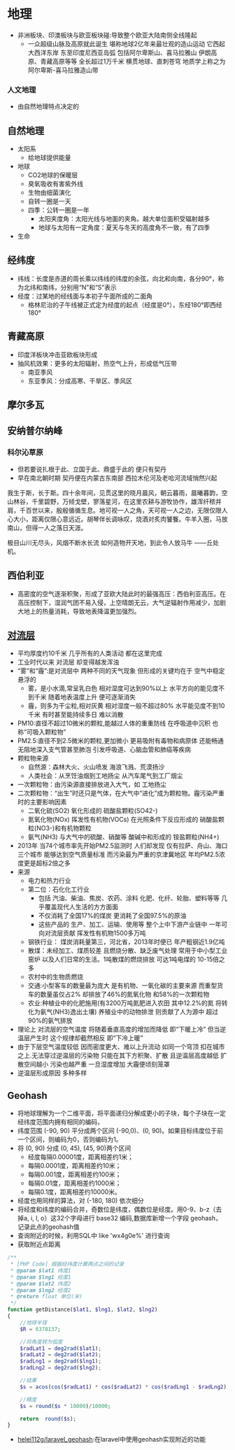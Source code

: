 # 地理

* 非洲板块、印澳板块与欧亚板块碰:导致整个欧亚大陆南侧全线隆起
  - 一众超级山脉及高原就此诞生 堪称地球2亿年来最壮观的造山运动 它西起大西洋东岸 东至印度尼西亚岛弧 包括阿尔卑斯山、喜马拉雅山 伊朗高原、青藏高原等等 全长超过1万千米 横贯地球、直刺苍穹 地质学上称之为 阿尔卑斯-喜马拉雅造山带

### 人文地理

* 由自然地理特点决定的

## 自然地理

* 太阳系
  - 给地球提供能量
* 地球
  - CO2地球的保暖层
  * 臭氧吸收有害紫外线
  * 生物由细菌演化
  * 自转一圈是一天
  * 四季：公转一圈是一年
    - 太阳夹度角：太阳光线与地面的夹角。越大单位面积受辐射越多
    - 地球与太阳有一定角度：夏天与冬天的高度角不一致，有了四季
* 生命

## 经纬度

* 纬线：长度是赤道的周长乘以纬线的纬度的余弦，向北和向南，各分90°，称为北纬和南纬，分别用“N”和“S”表示
* 经度：过某地的经线面与本初子午面所成的二面角
  - 格林尼治的子午线被正式定为经度的起点（经度是0°），东经180°即西经180°

## 青藏高原

* 印度洋板块冲击亚欧板块形成
* 抽风机效果：更多的太阳辐射，热空气上升，形成低气压带
  - 南亚季风
  - 东亚季风：分成高寒、干旱区、季风区

## 摩尔多瓦

## 安纳普尔纳峰

### 科尔沁草原

* 但若要说扎根于此、立国于此、鼎盛于此的 便只有契丹
* 早在南北朝时期 契丹便在内蒙古东南部 西拉木伦河及老哈河流域悄然兴起

我生于斯，长于斯。四十余年间，见贯这里的晓月晨风，朝云暮雨，晨曦暮韵，空山林谷，千里碧野，万倾戈壁，寥落星河，在这里农耕与游牧协作，雄浑纤秾并肩，千百世以来，殷殷循循生息。地可视一人之角，天可视一人之边，无限仅限人心大小，距离仅限心意远近。胡琴伴长调咏叹，烧酒对炙肉饕餮。牛羊入圈，马放南山，但得一人之落日天涯。

极目山川无尽头，风烟不断水长流
如何造物开天地，到此令人放马牛
——丘处机。

## 西伯利亚

* 高密度的空气逐渐积聚，形成了亚欧大陆此时的最强高压：西伯利亚高压。在高压控制下，湿润气团不易入侵，上空晴朗无云，大气逆辐射作用减少，加剧大地上的热量消耗，导致地表降温更加强烈。

## [对流层](https://mp.weixin.qq.com/s?__biz=MzIyOTQ1OTYzMw==&mid=2247536451&idx=1&sn=f3cf4a788cbc9a0e0affbdfaf636f7ae&chksm=e8405c9ddf37d58b662c7e5a7920c26fbc7c50d505c70c85469cab9ebff92470be320b1c0b2d)

* 平均厚度约10千米 几乎所有的人类活动 都在这里完成
* 工业时代以来 对流层 却变得越发浑浊
* “雾”和“霾”:是对流层中 两种不同的天气现象 但形成的关键均在于 空气中稳定悬浮的
  - 雾，是小水滴,常呈乳白色 相对湿度可达到90%以上 水平方向的能见度不到千米 随着地表温度上升 便可逐渐消失
  - 霾，则多为干尘粒,相对灰黄 相对湿度一般不超过80% 水平能见度不到10千米 有时甚至能持续多日 难以消散
* PM10:直径不超过10微米的颗粒,能越过人体的重重防线 在呼吸道中沉积 也称“可吸入颗粒物”
* PM2.5:直径不到2.5微米的颗粒,更加微小 更易吸附有毒物和病原体 还能畅通无阻地深入支气管甚至肺泡 引发呼吸道、心脑血管和肺癌等疾病
* 颗粒物来源
  - 自然源：森林大火、火山喷发 海浪飞溅、荒漠扬沙
  - 人类社会：从烹饪油烟到工地扬尘 从汽车尾气到工厂烟尘
* 一次颗粒物：由污染源直接排放进入大气，如 工地扬尘
* 二次颗粒物：“出生”时还只是气体，在大气中“进化”成为颗粒物。霾污染严重时的主要影响因素
  - 二氧化硫(SO2) 氧化形成的 硫酸盐颗粒(SO42-)
  - 氮氧化物(NOx) 挥发性有机物(VOCs) 在光照条件下反应形成的 硝酸盐颗粒(NO3-)和有机物颗粒
  - 氨气(NH3) 与大气中的硫酸、硝酸等 酸碱中和形成的 铵盐颗粒(NH4+)
* 2013年 当74个城市率先开始PM2.5监测时 人们却发现 仅有拉萨、舟山、海口三个城市 能够达到空气质量标准 而污染最为严重的京津冀地区 年均PM2.5浓度更是超标2倍之多
* 来源
  - 电力和热力行业
  - 第二位：石化化工行业
    + 包括 汽油、柴油、焦炭、农药、涂料 化肥、化纤、轮胎、塑料等等 几乎覆盖现代人生活的方方面面
    + 不仅消耗了全国17%的煤炭 更消耗了全国97.5%的原油
    + 这些产品的 生产、加工、运输、使用等 整个上中下游产业链中 一年可向对流层贡献 挥发性有机物1500多万吨
  - 钢铁行业： 煤炭消耗量第三，河北省，2013年时便已 年产粗钢近1.9亿吨
  - 散煤：未经加工、煤质较差 且燃烧分散、缺乏废气处理 常用于中小型工业窑炉 以及人们日常的生活。1吨散煤的燃烧排放 可达1吨电煤的 10-15倍之多
  - 农村中的生物质燃烧
  - 交通:小型客车的数量最为庞大 是有机物、一氧化碳的主要来源 而重型货车的数量虽仅占2% 却排放了46%的氮氧化物 和58%的一次颗粒物
  - 农业:种植业中的化肥施用(有3200万吨氮肥进入农田 其中12.2%的氮 将转化为氨气(NH3)逸出土壤) 养殖业中的动物排泄 则贡献了人为源中 超过90%的氨气排放
* 理论上 对流层的空气温度 将随着垂直高度的增加而降低 即“下暖上冷” 但当逆温层产生时 这个规律却截然相反 即“下冷上暖”
* 由于下层空气温度较低 因而密度更大、难以上升流动 如同一个穹顶 扣在城市之上.无法穿过逆温层的污染物 只能在其下方积聚、扩散 且逆温层高度越低 扩散空间越小 污染也越严重 一旦湿度增加 大霾便顷刻笼罩
* 逆温层形成原因 多种多样

## Geohash

* 将地球理解为一个二维平面，将平面递归分解成更小的子块，每个子块在一定经纬度范围内拥有相同的编码，
* 纬度范围 (-90, 90) 平分成两个区间 (-90,0)、(0, 90)。如果目标纬度位于前一个区间，则编码为0，否则编码为1。
* 将 (0, 90) 分成 (0, 45), (45, 90)两个区间
  - 经度每隔0.00001度，距离相差约1米；
  - 每隔0.0001度，距离相差约10米；
  - 每隔0.001度，距离相差约100米；
  - 每隔0.01度，距离相差约1000米；
  - 每隔0.1度，距离相差约10000米。
* 经度也用同样的算法，对 (-180, 180) 依次细分
* 将经度和纬度的编码合并，奇数位是纬度，偶数位是经度。用0-9、b-z（去掉a, i, l, o）这32个字母进行 base32 编码,数据库新增一个字段 geohash，记录此点的geohash值
* 查询附近的时候，利用SQL中 like 'wx4g0e%' 进行查询
* 获取附近点距离

```php
/**
 * [PHP Code] 根据经纬度计算两点之间的记录
 * @param $lat1 纬度1
 * @param $lng1 经度1
 * @param $lat2 纬度2
 * @param $lng2 经度2
 * @return float 单位(米)
 */
function getDistance($lat1, $lng1, $lat2, $lng2)
{
    //地球半径
    $R = 6378137;

    //将角度转为弧度
    $radLat1 = deg2rad($lat1);
    $radLat2 = deg2rad($lat2);
    $radLng1 = deg2rad($lng1);
    $radLng2 = deg2rad($lng2);

    //结果
    $s = acos(cos($radLat1) * cos($radLat2) * cos($radLng1 - $radLng2) + sin($radLat1) * sin($radLat2)) * $R;

    //精度
    $s = round($s * 10000)/10000;

    return  round($s);
}
```

* [helei112g/laravel_geohash](https://github.com/helei112g/laravel_geohash):在laravel中使用geohash实现附近的功能
